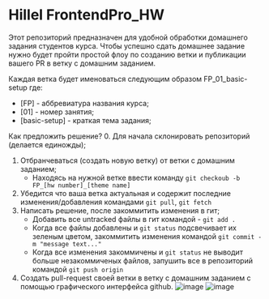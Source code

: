 # Hillel FrontendPro_HW
Этот репозиторий предназначен для удобной обработки домашнего задания студентов курса. 
Чтобы успешно сдать домашнее задание нужно будет пройти простой флоу по созданию ветки и публикации вашего PR в ветку с домашним заданием. 

Каждая ветка будет именоваться следующим образом FP_01_basic-setup где:
 - [FP] - аббревиатура названия курса;
 - [01] - номер занятия;
 - [basic-setup] - краткая тема задания;

Как предложить решение? 
0. Для начала склонировать репозиторий (делается единожды);
1. Отбранчеваться (создать новую ветку) от ветки с домашним заданием;
    - Находясь на нужной ветке ввести команду `git checkoub -b FP_[hw number]_[theme name]`
2. Убедится что ваша ветка актуальная и содержит последние изменения/добавления командами `git pull`, `git fetch`
3. Написать решение, после закоммитить изменения в гит;
    - Добавить все untracked файлы в гит командой - `git add . `
    - Когда все файлы добавлены и `git status` подсвечивает их зеленым цветом, закоммитить изменения командой `git commit -m "message text..."`
    - Когда все изменения закоммичены и `git status` не выводит больше незакоммиченых файлов, запушить все в репозиторий командой `git push origin`
4. Создать pull-request своей ветки в ветку с домашним заданием с помощью графического интерфейса github. 
![image](https://user-images.githubusercontent.com/15275759/116479821-f2f39380-a888-11eb-9755-6a91e148c7fd.png)
![image](https://user-images.githubusercontent.com/15275759/116480327-d015af00-a889-11eb-973e-3c45948b5c1c.png)
